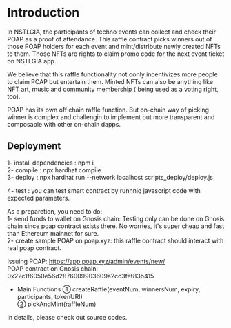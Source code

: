 # Introduction

In NSTLGIA, the participants of techno events can collect and check their POAP as a proof of attendance. This raffle contract picks winners out of those POAP holders for each event and mint/distribute newly created NFTs to them. Those NFTs are rights to claim promo code for the next event ticket on NSTLGIA app. 

We believe that this raffle functionality not oonly incentivizes more people to claim POAP but entertain them. Minted NFTs can also be anything like NFT art, music and community membership ( being used as a voting right, too). 

POAP has its own off chain raffle function. But on-chain way of picking winner is complex and challengin to implement but more transparent and composable with other on-chain dapps. 

## Deployment
1- install dependencies : npm i <br>
2- compile : npx hardhat compile <br>
3- deploy : npx hardhat run --network localhost scripts_deploy/deploy.js <br>

4- test :
you can test smart contract by runnnig javascript code with expected parameters.

As a preparetion, you need to do:<br>
1- send funds to wallet on Gnosis chain: Testing only can be done on Gnosis chain since poap contract exists there. No worries, it's super cheap and fast than Ethereum mainnet for sure. <br>
2- create sample POAP on poap.xyz: this raffle contract should interact with real poap contract. <br>

Issuing POAP: https://app.poap.xyz/admin/events/new/ <br>
POAP contract on Gnosis chain: 0x22c1f6050e56d2876009903609a2cc3fef83b415 <br>

- Main Functions
① createRaffle(eventNum, winnersNum, expiry, participants, tokenURI) <br>
② pickAndMint(raffleNum) <br>

In details, please check out source codes. 



